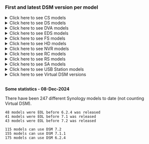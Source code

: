 ### First and latest DSM version per model

<details>
  <summary>Click here to see CS models</summary>

| Model | First DSM version | Latest DSM version | Note |
|-------|-----------|-----------|------|
| CS407 | 3.1-1594 | 3.1-1639 | EOL |
| CS407e | 3.1-1594 | 3.1-1639 | EOL |
| CS-406 | 2.0-0731 | 2.0-0731 | EOL |
| CS-406e | 2.0-0731 | 2.0-0731 | EOL |

</details>

<details>
  <summary>Click here to see DS models</summary>

| Model | First DSM version | Latest DSM version | Note |
|-------|-----------|-----------|------|
| DS3622xs+ | 7.0.1-42218 | 7.2.2-72806 |  |
| DS3617xsII | 6.2.4-25556 | 7.2.2-72806 |  |
| DS3617xs | 6.0.2-8451 | 7.2.2-72806 |  |
| DS3615xs | 5.1-5004 | 7.1.1-42962 | EOL |
| DS3612xs | 3.2-1963 | 6.2.4-25556 | EOL |
| DS3611xs | 3.1-1746 | 6.2.4-25556 | EOL |
| DS3018xs | 6.1.3-15152 | 7.2.2-72806 |  |
| DS2422+ | 7.0.1-42218 | 7.2.2-72806 |  |
| DS2419+II | 6.2.4-25556 | 7.2.2-72806 |  |
| DS2419+ | 6.2.1-23824 | 7.2.2-72806 |  |
| DS2415+ | 5.1-5022 | 7.1.1-42962 | EOL |
| DS2413+ | 4.1-2636 | 7.1.1-42962 | EOL |
| DS2411+ | 3.1-1742 | 6.2.4-25556 | EOL |
| DS2015xs | 5.1-5010 | 7.1.1-42962 | EOL |
| DS1823xs+ | 7.1.1-42962 | 7.2.2-72806 |  |
| DS1821+ | 6.2.3-25426 | 7.2.2-72806 |  |
| DS1819+ | 6.2.1-23824 | 7.2.2-72806 |  |
| DS1817+ | 6.1.1-15095 | 7.2.2-72806 |  |
| DS1817 | 6.1.2-15132 | 7.2.2-72806 |  |
| DS1815+ | 5.0-4528 | 7.1.1-42962 | EOL |
| DS1813+ | 4.2-3214 | 7.1.1-42962 | EOL |
| DS1812+ | 3.2-2031 | 6.2.4-25556 | EOL |
| DS1621xs+ | 6.2.3-25426 | 7.2.2-72806 |  |
| DS1621+ | 6.2.3-25426 | 7.2.2-72806 |  |
| DS1618+ | 6.1.6-15266 | 7.2.2-72806 |  |
| DS1522+ | 7.1-42661 | 7.2.2-72806 |  |
| DS1520+ | 6.2.3-25426 | 7.2.2-72806 |  |
| DS1517+ | 6.1.1-15095 | 7.2.2-72806 |  |
| DS1517 | 6.1.1-15101 | 7.2.2-72806 |  |
| DS1515+ | 5.0-4528 | 7.1.1-42962 | EOL |
| DS1515 | 5.1-5022 | 7.1.1-42962 | EOL |
| DS1513+ | 4.2-3211 | 7.1.1-42962 | EOL |
| DS1512+ | 3.2-2031 | 6.2.4-25556 | EOL |
| DS1511+ | 3.1-1594 | 6.2.4-25556 | EOL |
| DS1019+ | 6.2.1-23824 | 7.2.2-72806 |  |
| DS1010+ | 2.2-1041 | 5.2-5967 | EOL |
| DS923+ | 7.1.1-42962 | 7.2.2-72806 |  |
| DS920+ | 6.2.3-25426 | 7.2.2-72806 |  |
| DS918+ | 6.1.3-15152 | 7.2.2-72806 |  |
| DS916+ | 6.0-7321 | 7.2.2-72806 |  |
| DS723+ | 7.1.1-42962 | 7.2.2-72806 |  |
| DS720+ | 6.2.3-25426 | 7.2.2-72806 |  |
| DS718+ | 6.1.3-15152 | 7.2.2-72806 |  |
| DS716+II | 6.0-7321 | 7.2.2-72806 |  |
| DS716+ | 5.2-5644 | 7.2.2-72806 |  |
| DS715 | 5.2-5565 | 7.1.1-42962 | EOL |
| DS713+ | 4.1-2647 | 7.1.1-42962 | EOL |
| DS712+ | 3.2-1922 | 6.2.4-25556 | EOL |
| DS710+ | 3.1-1594 | 5.2-5967 | EOL |
| DS620slim | 6.2.2-24922 | 7.2.2-72806 |  |
| DS509+ | 3.1-1594 | 4.2-3259 | EOL |
| DS508 | 3.1-1594 | 4.0-2265 | EOL |
| DS423+ | 7.1.1-42962 | 7.2.2-72806 |  |
| DS423 | 7.1.1-42962 | 7.2.2-72806 |  |
| DS420j | 6.2.2-24922 | 7.2.2-72806 |  |
| DS420+ | 6.2.3-25426 | 7.2.2-72806 |  |
| DS419slim | 6.2.2-24922 | 7.2.2-72806 |  |
| DS418play | 6.1.3-15152 | 7.2.2-72806 |  |
| DS418j | 6.1.3-15152 | 7.2.2-72806 |  |
| DS418 | 6.1.3-15152 | 7.2.2-72806 |  |
| DS416slim | 6.0-7321 | 7.2.2-72806 |  |
| DS416play | 6.0-7321 | 7.2.2-72806 |  |
| DS416j | 5.2-5644 | 7.2.2-72806 |  |
| DS416 | 5.2-5592 | 7.2.2-72806 |  |
| DS415play | 5.0-4493 | 7.1.1-42962 | EOL |
| DS415+ | 5.0-4519 | 7.1.1-42962 | EOL |
| DS414slim | 5.0-4482 | 7.1.1-42962 | EOL |
| DS414j | 5.0-4482 | 7.1.1-42962 | EOL |
| DS414 | 4.3-3776 | 7.1.1-42962 | EOL |
| DS413j | 4.1-2636 | 6.2.4-25556 | EOL |
| DS413 | 4.1-2636 | 6.2.4-25556 | EOL |
| DS412+ | 4.0-2198 | 6.2.4-25556 | EOL |
| DS411slim | 3.1-1594 | 6.2.4-25556 | EOL |
| DS411j | 3.1-1594 | 6.2.4-25556 | EOL |
| DS411+II | 3.1-1613 | 6.2.4-25556 | EOL |
| DS411+ | 3.1-1594 | 6.2.4-25556 | EOL |
| DS411 | 3.1-1748 | 6.2.4-25556 | EOL |
| DS410j | 3.1-1594 | 5.2-5967 | EOL |
| DS410 | 3.1-1594 | 5.2-5967 | EOL |
| DS409slim | 3.1-1594 | 4.2-3259 | EOL |
| DS409+ | 3.1-1594 | 4.2-3259 | EOL |
| DS409 | 3.1-1594 | 4.2-3259 | EOL |
| DS408 | 3.1-1594 | 4.0-2265 | EOL |
| DS224+ | 7.2-64570 | 7.2.2-72806 |  |
| DS223j | 7.1.1-42962 | 7.2.2-72806 |  |
| DS223 | 7.1.1-42962 | 7.2.2-72806 |  |
| DS220j | 6.2.2-24922 | 7.2.2-72806 |  |
| DS220+ | 6.2.3-25426 | 7.2.2-72806 |  |
| DS218play | 6.1.3-15152 | 7.2.2-72806 |  |
| DS218j | 6.1.3-15152 | 7.2.2-72806 |  |
| DS218+ | 6.1.3-15152 | 7.2.2-72806 |  |
| DS218 | 6.1.4-15217 | 7.2.2-72806 |  |
| DS216se | 5.2-5620 | 7.1.1-42962 | EOL |
| DS216play | 5.2-5620 | 7.2.2-72806 |  |
| DS216j | 5.2-5644 | 7.2.2-72806 |  |
| DS216+II | 6.0-7321 | 7.2.2-72806 |  |
| DS216+ | 5.2-5644 | 7.2.2-72806 |  |
| DS216 | 5.2-5644 | 7.2.2-72806 |  |
| DS215j | 5.1-5004 | 7.1.1-42962 | EOL |
| DS215+ | 5.2-5565 | 7.1.1-42962 | EOL |
| DS214se | 4.3-3781 | 7.1.1-42962 | EOL |
| DS214play | 4.3-3803 | 7.1.1-42962 | EOL |
| DS214+ | 4.3-3805 | 7.1.1-42962 | EOL |
| DS214 | 4.3-3776 | 7.1.1-42962 | EOL |
| DS213j | 4.2-3211 | 7.1.1-42962 | EOL |
| DS213air | 4.1-2636 | 6.2.4-25556 | EOL |
| DS213+ | 4.0-2254 | 6.2.4-25556 | EOL |
| DS213 | 4.0-2243 | 6.2.4-25556 | EOL |
| DS212j | 3.2-1944 | 6.2.4-25556 | EOL |
| DS212+ | 3.2-1944 | 6.2.4-25556 | EOL |
| DS212 | 3.2-1944 | 6.2.4-25556 | EOL |
| DS211j | 3.1-1594 | 6.2.4-25556 | EOL |
| DS211+ | 3.1-1594 | 6.2.4-25556 | EOL |
| DS211 | 3.1-1594 | 6.2.4-25556 | EOL |
| DS210j | 3.1-1594 | 5.2-5967 | EOL |
| DS210+ | 3.1-1594 | 5.2-5967 | EOL |
| DS209j | 3.1-1594 | 4.2-3259 | EOL |
| DS209+II | 3.1-1594 | 4.2-3259 | EOL |
| DS209+ | 3.1-1594 | 4.2-3259 | EOL |
| DS209 | 3.1-1594 | 4.2-3259 | EOL |
| DS207+ | 3.1-1594 | 3.1-1639 | EOL |
| DS207 | 3.1-1594 | 3.1-1639 | EOL |
| DS124 | 7.2-64570 | 7.2.2-72806 |  |
| DS120j | 6.2.2-24922 | 7.2.2-72806 |  |
| DS119j | 6.2.1-23824 | 7.2.2-72806 |  |
| DS118 | 6.1.3-15152 | 7.2.2-72806 |  |
| DS116 | 6.0-7321 | 7.2.2-72806 |  |
| DS115j | 5.0-4493 | 7.1.1-42962 | EOL |
| DS115 | 5.1-5022 | 7.1.1-42962 | EOL |
| DS114 | 4.3-3776 | 7.1.1-42962 | EOL |
| DS112j | 4.0-2198 | 6.2.4-25556 | EOL |
| DS112+ | 4.0-2228 | 6.2.4-25556 | EOL |
| DS112 | 4.0-2198 | 6.2.4-25556 | EOL |
| DS111 | 3.1-1594 | 6.2.4-25556 | EOL |
| DS110j | 3.1-1594 | 5.2-5967 | EOL |
| DS110+ | 3.1-1594 | 5.2-5967 | EOL |
| DS-109j | 3.1-1594 | 3.2-1944 | EOL |
| DS109j | 3.2-1955 | 4.2-3259 | EOL |
| DS109+ | 3.1-1594 | 4.2-3259 | EOL |
| DS109 | 3.1-1594 | 4.2-3259 | EOL |
| DS108j | 3.1-1594 | 4.0-2265 | EOL |
| DS107e | 3.1-1594 | 3.1-1639 | EOL |
| DS107+ | 3.1-1594 | 3.1-1639 | EOL |
| DS107 | 3.1-1594 | 3.1-1639 | EOL |
| DS-106j | 2.1-0844 | 2.1-0844 | EOL |
| DS-106e | 2.0-0731 | 2.0-0731 | EOL |
| DS-106 | 2.0-0731 | 2.0-0731 | EOL |
| DS-101j | 2.0-0731 | 2.0-0731 | EOL |

</details>

<details>
  <summary>Click here to see DVA models</summary>

| Model | First DSM version | Latest DSM version | Note |
|-------|-----------|-----------|------|
| DVA3221 | 6.2.3-25426 | 7.2.2-72806 |  |
| DVA3219 | 6.2.2-24922 | 7.2.2-72806 |  |
| DVA1622 | 7.1-42661 | 7.2.2-72806 |  |

</details>

<details>
  <summary>Click here to see EDS models</summary>

| Model | First DSM version | Latest DSM version | Note |
|-------|-----------|-----------|------|
| EDS14 | 4.3-4244 | 6.0.3-8754 | EOL |

</details>

<details>
  <summary>Click here to see FS models</summary>

| Model | First DSM version | Latest DSM version | Note |
|-------|-----------|-----------|------|
| FS6400 | 6.2.2-24922 | 7.2.2-72806 |  |
| FS3600 | 6.2.3-25426 | 7.2.2-72806 |  |
| FS3400 | 6.2.2-24922 | 7.2.2-72806 |  |
| FS3410 | 7.1-42661 | 7.2.2-72806 |  |
| FS3017 | 6.0.2-8575 | 7.2.2-72806 |  |
| FS2500 | 7.0.1-42218 | 7.2.2-72806 |  |
| FS2017 | 6.1.1-15101 | 7.2.2-72806 |  |
| FS1018 | 6.1.4-15217 | 7.2.2-72806 |  |

</details>

<details>
  <summary>Click here to see HD models</summary>

| Model | First DSM version | Latest DSM version | Note |
|-------|-----------|-----------|------|
| HD6500 | 7.1-42661 | 7.2.2-72806 |  |

</details>

<details>
  <summary>Click here to see NVR models</summary>

| Model | First DSM version | Latest DSM version | Note |
|-------|-----------|-----------|------|
| NVR1218 | 6.1.3-15152 | 6.2.4-25556 | EOL |
| NVR216 | 5.2-5644 | 6.2.4-25556 | EOL |

</details>

<details>
  <summary>Click here to see RC models</summary>

| Model | First DSM version | Latest DSM version | Note |
|-------|-----------|-----------|------|
| RC18015xs+ | 5.1-5358 | 7.1.1-42962 | EOL |

</details>

<details>
  <summary>Click here to see RS models</summary>

| Model | First DSM version | Latest DSM version | Note |
|-------|-----------|-----------|------|
| RS18017xs+ | 6.0.2-8451 | 7.2.2-72806 |  |
| RS18016xs+ | 5.2-5592 | 7.2.2-72806 |  |
| RS10613xs+ | 4.1-2846 | 7.1.1-42962 | EOL |
| RS4021xs+ | 6.2.3-25426 | 7.2.2-72806 |  |
| RS4017xs+ | 6.0.2-8451 | 7.2.2-72806 |  |
| RS3621xs+ | 6.2.3-25426 | 7.2.2-72806 |  |
| RS3621RPxs | 6.2.3-25426 | 7.2.2-72806 |  |
| RS3618xs | 6.1.5-15254 | 7.2.2-72806 |  |
| RS3617xs+ | 6.0.2-8451 | 7.2.2-72806 |  |
| RS3617xs | 6.0.1-7393 | 7.2.2-72806 |  |
| RS3617RPxs | 6.0.2-8451 | 7.2.2-72806 |  |
| RS3614xs+ | 4.3-3805 | 7.1.1-42962 | EOL |
| RS3614xs | 5.0-4493 | 7.1.1-42962 | EOL |
| RS3614RPxs | 5.0-4493 | 7.1.1-42962 | EOL |
| RS3413xs+ | 4.1-2842 | 7.1.1-42962 | EOL |
| RS3412xs | 3.2-1963 | 6.2.4-25556 | EOL |
| RS3412RPxs | 3.2-1963 | 6.2.4-25556 | EOL |
| RS3411xs | 3.1-1746 | 6.2.4-25556 | EOL |
| RS3411RPxs | 3.1-1746 | 6.2.4-25556 | EOL |
| RS2423RP+ | 7.1.1-42962 | 7.2.2-72806 |  |
| RS2423+ | 7.1.1-42962 | 7.2.2-72806 |  |
| RS2421RP+ | 6.2.4-25556 | 7.2.2-72806 |  |
| RS2421+ | 6.2.4-25556 | 7.2.2-72806 |  |
| RS2418RP+ | 6.1.5-15254 | 7.2.2-72806 |  |
| RS2418+ | 6.1.5-15254 | 7.2.2-72806 |  |
| RS2416RP+ | 5.2-5592 | 7.2.2-72806 |  |
| RS2416+ | 5.2-5592 | 7.2.2-72806 |  |
| RS2414rp+ | 4.2-3320 | 7.1.1-42962 | EOL |
| RS2414+ | 4.2-3320 | 7.1.1-42962 | EOL |
| RS2212RP+ | 4.0-2198 | 6.2.4-25556 | EOL |
| RS2212+ | 4.0-2198 | 6.2.4-25556 | EOL |
| RS2211RP+ | 3.1-1605 | 6.2.4-25556 | EOL |
| RS2211+ | 3.1-1605 | 6.2.4-25556 | EOL |
| RS1221RP+ | 6.2.3-25426 | 7.2.2-72806 |  |
| RS1221+ | 6.2.3-25426 | 7.2.2-72806 |  |
| RS1219+ | 6.2-23739 | 7.2.2-72806 |  |
| RS822RP+ | 7.1-42661 | 7.2.2-72806 |  |
| RS822+ | 7.1-42661 | 7.2.2-72806 |  |
| RS820RP+ | 6.2.2-24922 | 7.2.2-72806 |  |
| RS820+ | 6.2.2-24922 | 7.2.2-72806 |  |
| RS819 | 6.2.1-23824 | 7.2.2-72806 |  |
| RS818RP+ | 6.1.4-15217 | 7.2.2-72806 |  |
| RS818+ | 6.1.4-15217 | 7.2.2-72806 |  |
| RS816 | 6.0.1-7393 | 7.2.2-72806 |  |
| RS815RP+ | 5.1-5022 | 7.1.1-42962 | EOL |
| RS815+ | 5.1-5022 | 7.1.1-42962 | EOL |
| RS815 | 5.1-5022 | 7.1.1-42962 | EOL |
| RS814RP+ | 4.3-3810 | 7.1.1-42962 | EOL |
| RS814+ | 4.3-3810 | 7.1.1-42962 | EOL |
| RS814 | 4.3-3810 | 7.1.1-42962 | EOL |
| RS812RP+ | 4.0-2198 | 6.2.4-25556 | EOL |
| RS812+ | 4.0-2198 | 6.2.4-25556 | EOL |
| RS812 | 3.2-1947 | 6.2.4-25556 | EOL |
| RS810RP+ | 3.1-1594 | 5.2-5967 | EOL |
| RS810+ | 3.1-1594 | 5.2-5967 | EOL |
| RS422+ | 7.1-42661 | 7.2.2-72806 |  |
| RS411 | 3.1-1594 | 6.2.4-25556 | EOL |
| RS409RP+ | 3.1-1594 | 4.2-3259 | EOL |
| RS409+ | 3.1-1594 | 4.2-3259 | EOL |
| RS409 | 3.1-1594 | 4.2-3259 | EOL |
| RS408-RP | 3.1-1594 | 3.2-1944 | EOL |
| RS408RP | 3.2-1955 | 4.0-2265 | EOL |
| RS408 | 3.1-1594 | 4.0-2265 | EOL |
| RS407 | 3.1-1594 | 3.1-1639 | EOL |
| RS-406 | 2.0-0731 | 2.0-0731 | EOL |
| RS217 | 6.0.2-8451 | 7.2.2-72806 |  |
| RS214 | 4.2-3235 | 7.1.1-42962 | EOL |
| RS212 | 3.2-1947 | 6.2.4-25556 | EOL |

</details>

<details>
  <summary>Click here to see SA models</summary>

| Model | First DSM version | Latest DSM version | Note |
|-------|-----------|-----------|------|
| SA6400 | 7.1.1-42962 | 7.2.2-72806 |  |
| SA3610 | 7.1.1-42962 | 7.2.2-72806 |  |
| SA3600 | 6.2.2-24922 | 7.2.2-72806 |  |
| SA3410 | 7.1.1-42962 | 7.2.2-72806 |  |
| SA3400D | 7.1.1-42962 | 7.2.2-72806 |  |
| SA3400 | 6.2.2-24922 | 7.2.2-72806 |  |
| SA3200D | 6.2.2-25044 | 7.2.2-72806 |  |

</details>

<details>
  <summary>Click here to see USB Station models</summary>

| Model | First DSM version | Latest DSM version | Note |
|-------|-----------|-----------|------|
| USB_Station_2 | 3.1-1742 | 3.2-1983 | EOL |

</details>

<details>
  <summary>Click here to see Virtual DSM versions</summary>

| Model | First DSM version | Latest DSM version | Note |
|-------|-----------|-----------|------|
| VirtualDSM | 6.0-7321 | 7.2.2-72806 |  |
| DockerDSM | 6.0-7321 | 6.2.3-25426 | EOL |
| C2DSM | 6.1.2-15132 | 6.1.6-15266 | EOL |
| SkyNAS | 6.1.5-15254 | 6.2.3-25426 | EOL |

</details>

<br>

**Some statistics - 08-Dec-2024**

There have been 247 different Synology models to date (not counting Virtual DSM).

```
48 models were EOL before 6.2.4 was released
41 models were EOL before 7.1 was released
43 models were EOL before 7.2 was released
```

```
115 models can use DSM 7.2
155 models can use DSM 7.1.1
175 models can use DSM 6.2.4
```
